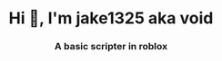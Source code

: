 <h1 align="center">Hi 👋, I'm jake1325 aka void</h1>
<h3 align="center">A basic scripter in roblox</h3>
